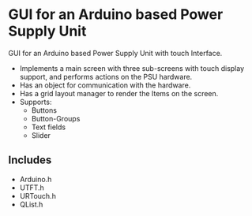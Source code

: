 # GUI for an Arduino based Power Supply Unit

GUI for an Arduino based Power Supply Unit with touch Interface.

* Implements a main screen with three sub-screens with touch display support, and performs actions on the PSU hardware.
* Has an object for communication with the hardware.
* Has a grid layout manager to render the Items on the screen.
* Supports:
    * Buttons
    * Button-Groups
    * Text fields
    * Slider

## Includes 

* Arduino.h
* UTFT.h
* URTouch.h
* QList.h
